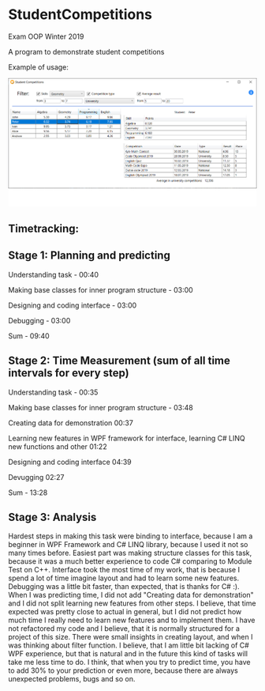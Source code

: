 # StudentCompetitions

Exam OOP Winter 2019

A program to demonstrate student competitions

Example of usage:

![Example of usage](https://github.com/RostyslavMV/StudentCompetitions/blob/master/Example.png)

Timetracking:
--------------------------------
Stage 1: Planning and predicting
--------------------------------

Understanding task - 00:40

Making base classes for inner program structure - 03:00

Designing and coding interface - 03:00

Debugging - 03:00

Sum - 09:40

Stage 2: Time Measurement (sum of all time intervals for every step)
-----------------------------------

Understanding task - 00:35

Making base classes for inner program structure - 03:48

Creating data for demonstration 00:37

Learning new features in WPF framework for interface, learning C# LINQ new functions and other 01:22

Designing and coding interface 04:39

Devugging 02:27

Sum - 13:28

Stage 3: Analysis
-----------------------------------
Hardest steps in making this task were binding to interface, because I am a beginner in WPF Framework and C# LINQ library, because I
used it not so many times before. Easiest part was making structure classes for this task, because it was a much better experience to 
code C# comparing to Module Test on C++. Interface took the most time of my work, that is because I spend a lot of time imagine layout
and had to learn some new features. Debugging was a little bit faster, than expected, that is thanks for C# :). When I was predicting time,
I did not add "Creating data for demonstration" and I did not split learning new features from other steps. I believe, that time expected was
pretty close to actual in general, but I did not predict how much time I really need to learn new features and to implement them. I have not
refactored my code and I believe, that it is normally structured for a project of this size. There were small insights in creating layout,
and when I was thinking about filter function. I believe, that I am little bit lacking of C# WPF experience, but that is natural and in the
future this kind of tasks will take me less time to do. I think, that when you try to predict time, you have to add 30% to your prediction
or even more, because there are always unexpected problems, bugs and so on.
